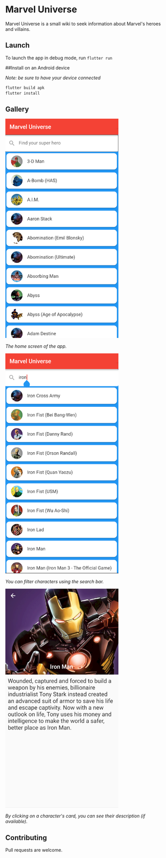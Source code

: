 # Marvel Universe

Marvel Universe is a small wiki to seek information about Marvel's heroes and villains.

## Launch

To launch the app in debug mode, run `flutter run`

##Install on an Android device

_Note: be sure to have your device connected_

```bash
flutter build apk
flutter install
```

## Gallery

![The home screen of the app](readme_assets/home_screen.png)

_The home screen of the app._

![It is possible to filter by name](readme_assets/filtered_search.png)

_You can filter characters using the search bar._

![You can see the description (if available) of all given characters](readme_assets/character_details.png)

_By clicking on a character's card, you can see their description (if available)._

## Contributing

Pull requests are welcome.
